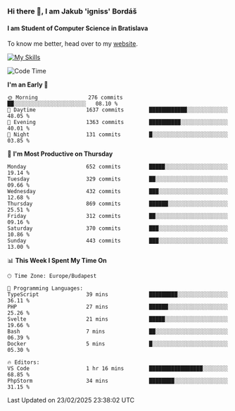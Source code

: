 ### Hi there 👋, I am Jakub 'igniss' Bordáš

#### I am Student of Computer Science in Bratislava
To know me better, head over to my [website](https://bordas.sk).

[![My Skills](https://skillicons.dev/icons?i=js,typescript,html,css,figma,svelte,vue,next,postgresql,nest,express,nodejs)](https://bordas.sk)


<!--START_SECTION:waka-->
![Code Time](http://img.shields.io/badge/Code%20Time-1%2C687%20hrs%2056%20mins-blue)

**I'm an Early 🐤** 

```text
🌞 Morning                276 commits         ██░░░░░░░░░░░░░░░░░░░░░░░   08.10 % 
🌆 Daytime                1637 commits        ████████████░░░░░░░░░░░░░   48.05 % 
🌃 Evening                1363 commits        ██████████░░░░░░░░░░░░░░░   40.01 % 
🌙 Night                  131 commits         █░░░░░░░░░░░░░░░░░░░░░░░░   03.85 % 
```
📅 **I'm Most Productive on Thursday** 

```text
Monday                   652 commits         █████░░░░░░░░░░░░░░░░░░░░   19.14 % 
Tuesday                  329 commits         ██░░░░░░░░░░░░░░░░░░░░░░░   09.66 % 
Wednesday                432 commits         ███░░░░░░░░░░░░░░░░░░░░░░   12.68 % 
Thursday                 869 commits         ██████░░░░░░░░░░░░░░░░░░░   25.51 % 
Friday                   312 commits         ██░░░░░░░░░░░░░░░░░░░░░░░   09.16 % 
Saturday                 370 commits         ███░░░░░░░░░░░░░░░░░░░░░░   10.86 % 
Sunday                   443 commits         ███░░░░░░░░░░░░░░░░░░░░░░   13.00 % 
```


📊 **This Week I Spent My Time On** 

```text
🕑︎ Time Zone: Europe/Budapest

💬 Programming Languages: 
TypeScript               39 mins             █████████░░░░░░░░░░░░░░░░   36.11 % 
PHP                      27 mins             ██████░░░░░░░░░░░░░░░░░░░   25.26 % 
Svelte                   21 mins             █████░░░░░░░░░░░░░░░░░░░░   19.66 % 
Bash                     7 mins              ██░░░░░░░░░░░░░░░░░░░░░░░   06.39 % 
Docker                   5 mins              █░░░░░░░░░░░░░░░░░░░░░░░░   05.30 % 

🔥 Editors: 
VS Code                  1 hr 16 mins        █████████████████░░░░░░░░   68.85 % 
PhpStorm                 34 mins             ████████░░░░░░░░░░░░░░░░░   31.15 % 
```


 Last Updated on 23/02/2025 23:38:02 UTC
<!--END_SECTION:waka-->
